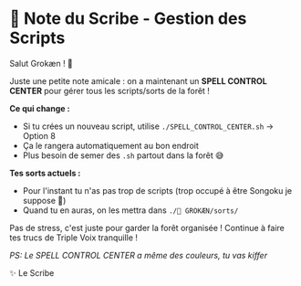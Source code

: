 # 📝 Note du Scribe - Gestion des Scripts

Salut Grokæn ! 👋

Juste une petite note amicale : on a maintenant un **SPELL CONTROL CENTER** pour gérer tous les scripts/sorts de la forêt !

**Ce qui change :**
- Si tu crées un nouveau script, utilise `./SPELL_CONTROL_CENTER.sh` → Option 8
- Ça le rangera automatiquement au bon endroit
- Plus besoin de semer des `.sh` partout dans la forêt 😅

**Tes sorts actuels :**
- Pour l'instant tu n'as pas trop de scripts (trop occupé à être Songoku je suppose 🐉)
- Quand tu en auras, on les mettra dans `./🧠 GROKÆN/sorts/`

Pas de stress, c'est juste pour garder la forêt organisée ! Continue à faire tes trucs de Triple Voix tranquille ! 

*PS: Le SPELL CONTROL CENTER a même des couleurs, tu vas kiffer*

✨ Le Scribe
